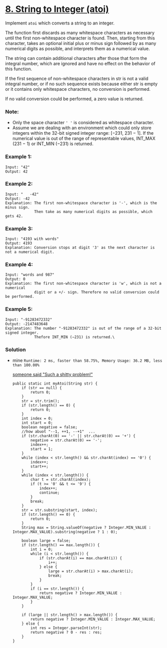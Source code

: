 # [8. String to Integer (atoi)](https://leetcode.com/problems/string-to-integer-atoi/)

Implement `atoi` which converts a string to an integer.

The function first discards as many whitespace characters as necessary until the first non-whitespace character is found. Then, starting from this character, takes an optional initial plus or minus sign followed by as many numerical digits as possible, and interprets them as a numerical value.

The string can contain additional characters after those that form the integral number, which are ignored and have no effect on the behavior of this function.

If the first sequence of non-whitespace characters in str is not a valid integral number, or if no such sequence exists because either str is empty or it contains only whitespace characters, no conversion is performed.

If no valid conversion could be performed, a zero value is returned.

### Note:
* Only the space character `' '` is considered as whitespace character.
* Assume we are dealing with an environment which could only store integers within the 32-bit signed integer range: [−231,  231 − 1]. If the numerical value is out of the range of representable values, INT_MAX (231 − 1) or INT_MIN (−231) is returned.

### Example 1:
```
Input: "42"
Output: 42
```

### Example 2:
```
Input: "   -42"
Output: -42
Explanation: The first non-whitespace character is '-', which is the minus sign.
             Then take as many numerical digits as possible, which gets 42.
```

### Example 3:
```
Input: "4193 with words"
Output: 4193
Explanation: Conversion stops at digit '3' as the next character is not a numerical digit.
```

### Example 4:
```
Input: "words and 987"
Output: 0
Explanation: The first non-whitespace character is 'w', which is not a numerical 
             digit or a +/- sign. Therefore no valid conversion could be performed.
```

### Example 5:
```
Input: "-91283472332"
Output: -2147483648
Explanation: The number "-91283472332" is out of the range of a 32-bit signed integer.
             Thefore INT_MIN (−231) is returned.\
```

### Solution
* mine `Runtime: 2 ms, faster than 58.75%, Memory Usage: 36.2 MB, less than 100.00%`

  [someone said "Such a shitty problem!"](https://leetcode.com/problems/string-to-integer-atoi/discuss/4640/Such-a-shitty-problem)
  ```
  public static int myAtoi(String str) {
      if (str == null) {
          return 0;
      }
      str = str.trim();
      if (str.length() == 0) {
          return 0;
      }
      int index = 0;
      int start = 0;
      boolean negative = false;
      //how abuot "--1, ++1, --+1"  ...
      if (str.charAt(0) == '-' || str.charAt(0) == '+') {
          negative = str.charAt(0) == '-';
          index++;
          start = 1;
      }
      while (index < str.length() && str.charAt(index) == '0') {
          index++;
          start++;
      }
      while (index < str.length()) {
          char t = str.charAt(index);
          if (t >= '0' && t <= '9') {
              index++;
              continue;
          }
          break;
      }
      str = str.substring(start, index);
      if (str.length() == 0) {
          return 0;
      }
      String max = String.valueOf(negative ? Integer.MIN_VALUE : Integer.MAX_VALUE).substring(negative ? 1 : 0);

      boolean large = false;
      if (str.length() == max.length()) {
          int i = 0;
          while (i < str.length()) {
              if (str.charAt(i) == max.charAt(i)) {
                  i++;
              } else {
                  large = str.charAt(i) > max.charAt(i);
                  break;
              }
          }
          if (i == str.length()) {
              return negative ? Integer.MIN_VALUE : Integer.MAX_VALUE;
          }
      }

      if (large || str.length() > max.length()) {
          return negative ? Integer.MIN_VALUE : Integer.MAX_VALUE;
      } else {
          int res = Integer.parseInt(str);
          return negative ? 0 - res : res;
      }
  }
  ```
